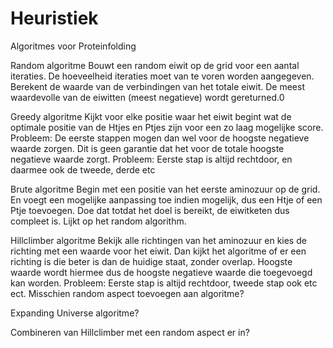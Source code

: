 # Heuristiek

Algoritmes voor Proteinfolding

Random algoritme
Bouwt een random eiwit op de grid voor een aantal iteraties. De hoeveelheid iteraties moet van te voren worden aangegeven. Berekent de waarde van de verbindingen van het totale eiwit.
De meest waardevolle van de eiwitten (meest negatieve) wordt gereturned.0

Greedy algoritme
Kijkt voor elke positie waar het eiwit begint wat de optimale positie van de Htjes en Ptjes zijn voor een zo laag mogelijke score.
Probleem: De eerste stappen mogen dan wel voor de hoogste negatieve waarde zorgen. Dit is geen garantie dat het voor de totale hoogste negatieve waarde zorgt. 
Probleem: Eerste stap is altijd rechtdoor, en daarmee ook de tweede, derde etc

Brute algoritme
Begin met een positie van het eerste aminozuur op de grid. En voegt een mogelijke aanpassing toe indien mogelijk, dus een Htje of een Ptje toevoegen. Doe dat totdat het doel is bereikt, de eiwitketen dus compleet is. Lijkt op het random algorithm. 


Hillclimber algoritme
Bekijk alle richtingen van het aminozuur en kies de richting met een waarde voor het eiwit. Dan kijkt het algoritme of er een richting is die beter is dan de huidige staat, zonder overlap. Hoogste waarde wordt hiermee dus de hoogste negatieve waarde die toegevoegd kan worden. 
Probleem: Eerste stap is altijd rechtdoor, tweede stap ook etc ect. Misschien random aspect toevoegen aan algoritme?

Expanding Universe algoritme?

Combineren van Hillclimber met een random aspect er in?
